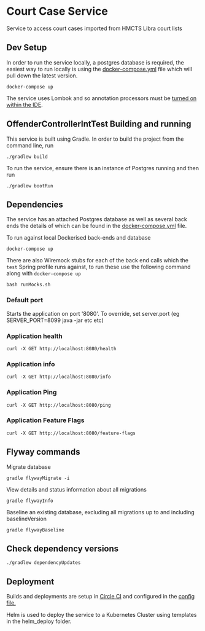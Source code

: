 Court Case Service
==================
Service to access court cases imported from HMCTS Libra court lists

Dev Setup
---

In order to run the service locally, a postgres database is required, the easiest way to run locally is using the [docker-compose.yml](docker-compose.yml) file which will pull down the latest version.

```docker-compose up```

The service uses Lombok and so annotation processors must be [turned on within the IDE](https://www.baeldung.com/lombok-ide).


OffenderControllerIntTest
Building and running
---

This service is built using Gradle. In order to build the project from the command line, run

```./gradlew build```

To run the service, ensure there is an instance of Postgres running and then run

```./gradlew bootRun```

Dependencies
---
The service has an attached Postgres database as well as several back ends the details of which can be found in the [docker-compose.yml](docker-compose.yml) file.

To run against local Dockerised back-ends and database

```docker-compose up```

There are also Wiremock stubs for each of the back end calls which the `test` Spring profile runs against, to run these use the following command along with `docker-compose up`

```bash runMocks.sh```

### Default port
Starts the application on port '8080'.
To override, set server.port (eg SERVER_PORT=8099 java -jar etc etc)

### Application health
```
curl -X GET http://localhost:8080/health
```

### Application info
```
curl -X GET http://localhost:8080/info
```

### Application Ping
```
curl -X GET http://localhost:8080/ping
```

### Application Feature Flags
```
curl -X GET http://localhost:8080/feature-flags
```

Flyway commands
---

Migrate database 

```gradle flywayMigrate -i```

View details and status information about all migrations

```gradle flywayInfo```

Baseline an existing database, excluding all migrations up to and including baselineVersion

```gradle flywayBaseline```

Check dependency versions
---
```./gradlew dependencyUpdates```

## Deployment

Builds and deployments are setup in [Circle CI](https://circleci.com/gh/ministryofjustice/court-case-service) and configured in the [config file.](.circleci/config.yml) 

Helm is used to deploy the service to a Kubernetes Cluster using templates in the helm_deploy folder. 
